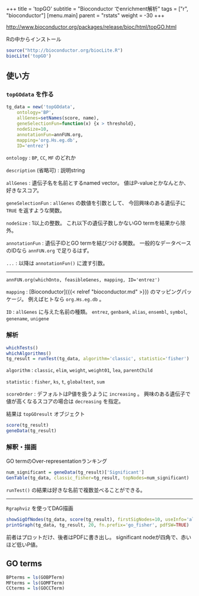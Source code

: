 +++
title = 'topGO'
subtitle = "Bioconductor でenrichment解析"
tags = ["r", "bioconductor"]
[menu.main]
  parent = "rstats"
  weight = -30
+++

<http://www.bioconductor.org/packages/release/bioc/html/topGO.html>

Rの中からインストール

```r
source("http://bioconductor.org/biocLite.R")
biocLite('topGO')
```

## 使い方

### `topGOdata` を作る

```r
tg_data = new('topGOdata',
    ontology='BP',
    allGenes=setNames(score, name),
    geneSelectionFun=function(x) {x > threshold},
    nodeSize=10,
    annotationFun=annFUN.org,
    mapping='org.Hs.eg.db',
    ID='entrez')
```

`ontology`
:   `BP`, `CC`, `MF` のどれか

`description` (省略可)
:   説明string

`allGenes`
:   遺伝子名を名前とするnamed vector。
    値はP-valueとかなんとか、好きなスコア。

`geneSelectionFun`
:   `allGenes` の数値を引数として、
    今回興味のある遺伝子に `TRUE` を返すような関数。

`nodeSize`
:   1以上の整数。
    これ以下の遺伝子数しかないGO termを結果から除外。

`annotationFun`
:   遺伝子IDとGO termを結びつける関数。
    一般的なデータベースのIDなら `annFUN.org` で足りるはず。

`...`
:   以降は `annotationFun()` に渡す引数。

------------------------------------------------------------------------

`annFUN.org(whichOnto, feasibleGenes, mapping, ID='entrez')`

`mapping`
:   [Bioconductor]({{< relref "bioconductor.md" >}}) のマッピングパッケージ。
    例えばヒトなら `org.Hs.eg.db` 。

`ID`
:   `allGenes` に与えた名前の種類。
    `entrez`, `genbank`, `alias`, `ensembl`,
    `symbol`, `genename`, `unigene`

### 解析

```r
whichTests()
whichAlgorithms()
tg_result = runTest(tg_data, algorithm='classic', statistic='fisher')
```

`algorithm`
:   `classic`, `elim`, `weight`,
    `weight01`, `lea`, `parentChild`

`statistic`
:   `fisher`, `ks`, `t`, `globaltest`, `sum`

`scoreOrder`
:   デフォルトはP値を扱うように `increasing` 。
    興味のある遺伝子で値が高くなるスコアの場合は `decreasing` を指定。

結果は `topGOresult` オブジェクト

```r
score(tg_result)
geneData(tg_result)
```

### 解釈・描画

GO termのOver-representationランキング

```r
num_significant = geneData(tg_result)['Significant']
GenTable(tg_data, classic_fisher=tg_result, topNodes=num_significant)
```

`runTest()` の結果は好きな名前で複数並べることができる。

------------------------------------------------------------------------

`Rgraphviz` を使ってDAG描画

```r
showSigOfNodes(tg_data, score(tg_result), firstSigNodes=10, useInfo='all')
printGraph(tg_data, tg_result, 20, fn.prefix='go_fisher', pdfSW=TRUE)
```

前者はプロットだけ、後者はPDFに書き出し。
significant nodeが四角で、赤いほど低いP値。

## GO terms

```r
BPterms = ls(GOBPTerm)
MFterms = ls(GOMFTerm)
CCterms = ls(GOCCTerm)
```
